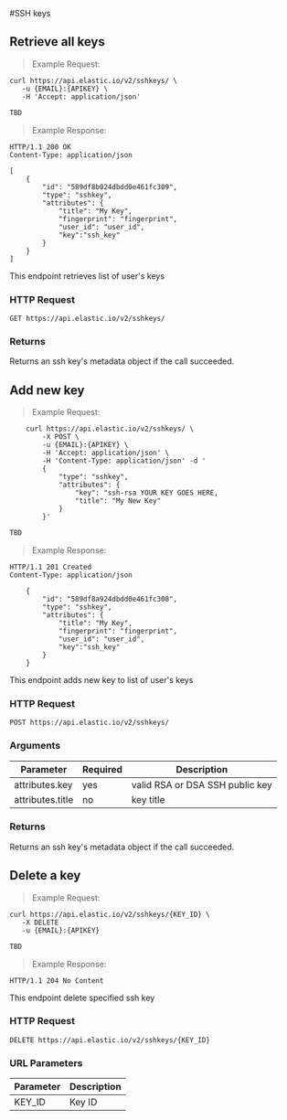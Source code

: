 #SSH keys

## Retrieve all keys

> Example Request:


```shell
curl https://api.elastic.io/v2/sshkeys/ \
   -u {EMAIL}:{APIKEY} \
   -H 'Accept: application/json'
```

```javascript
TBD
```

> Example Response:

```http
HTTP/1.1 200 OK
Content-Type: application/json

[
    {
        "id": "589df8b024dbdd0e461fc309",
        "type": "sshkey",
        "attributes": {
            "title": "My Key",
            "fingerprint": "fingerprint",
            "user_id": "user_id",
            "key":"ssh_key"
        }
    }
]
```

This endpoint retrieves list of user's keys

### HTTP Request
`GET https://api.elastic.io/v2/sshkeys/`


### Returns
Returns an ssh key's metadata object if the call succeeded.















## Add new key

> Example Request:


```shell
    curl https://api.elastic.io/v2/sshkeys/ \
        -X POST \
        -u {EMAIL}:{APIKEY} \
        -H 'Accept: application/json' \
        -H 'Content-Type: application/json' -d '
        {
            "type": "sshkey",
            "attributes": {
                "key": "ssh-rsa YOUR KEY GOES HERE,
                "title": "My New Key"
            }
        }'
```

```javascript
TBD
```

> Example Response:

```http
HTTP/1.1 201 Created
Content-Type: application/json

    {
        "id": "589df8a924dbdd0e461fc308",
        "type": "sshkey",
        "attributes": {
            "title": "My Key",
            "fingerprint": "fingerprint",
            "user_id": "user_id",
            "key":"ssh_key"
        }
    }
```

This endpoint adds new key to list of user's keys

### HTTP Request
`POST https://api.elastic.io/v2/sshkeys/`


### Arguments
Parameter        | Required | Description
---------------- | -------- | -----------
attributes.key   | yes      | valid RSA or DSA SSH public key
attributes.title | no       | key title


### Returns
Returns an ssh key's metadata object if the call succeeded.

















## Delete a key
> Example Request:


```shell
curl https://api.elastic.io/v2/sshkeys/{KEY_ID} \
   -X DELETE
   -u {EMAIL}:{APIKEY}
```

```javascript
TBD
```

> Example Response:

```http
HTTP/1.1 204 No Content
```

This endpoint delete specified ssh key

### HTTP Request
`DELETE https://api.elastic.io/v2/sshkeys/{KEY_ID}`


### URL Parameters
Parameter | Description
--------- | -----------
KEY_ID    | Key ID
